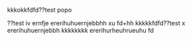 
kkkokkfdfd??test
popo

??test
iv ernfje
ererihuhuernjebbhh
xu
fd+hh
kkkkkfdfd??test
x
ererihuhuernjebbh
kkkkkkkk
ererihurheuhrueuhu
fd

